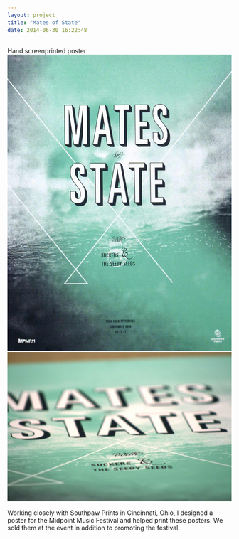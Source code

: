 ```yaml
---
layout: project
title: "Mates of State"
date: 2014-06-30 16:22:48
---
```


<div class="meta">
  Hand screenprinted poster
</div>

<img src="/images/mates2.jpg" alt="">
<img src="/images/mates.jpg" alt="">

Working closely with Southpaw Prints in Cincinnati, Ohio, I designed a poster for the Midpoint Music Festival and helped print these posters. We sold them at the event in addition to promoting the festival.